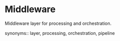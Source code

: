 # Middleware

Middleware layer for processing and orchestration.

synonyms:: layer, processing, orchestration, pipeline
